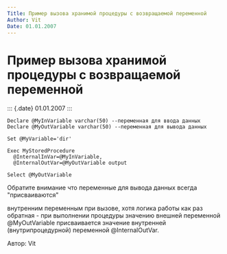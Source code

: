 ```yaml
---
Title: Пример вызова хранимой процедуры с возвращаемой переменной
Author: Vit
Date: 01.01.2007
---
```



Пример вызова хранимой процедуры с возвращаемой переменной
==========================================================

::: {.date}
01.01.2007
:::

    Declare @MyInVariable varchar(50) --переменная для ввода данных 
    Declare @MyOutVariable varchar(50) --переменная для вывода данных 
     
    Set @MyVariable='dir'
     
    Exec MyStoredProcedure 
      @InternalInVar=@MyInVariable, 
      @InternalOutVar=@MyOutVariable output
     
    Select @MyOutVariable

Обратите внимание что переменные для вывода данных всегда
"присваиваются"

внутренним переменным при вызове, хотя логика работы как раз обратная -
при выполнении процедуры значению внешней переменной \@MyOutVariable
присваивается значение внутренней (внутрипроцедурной) переменной
\@InternalOutVar.

Автор: Vit

